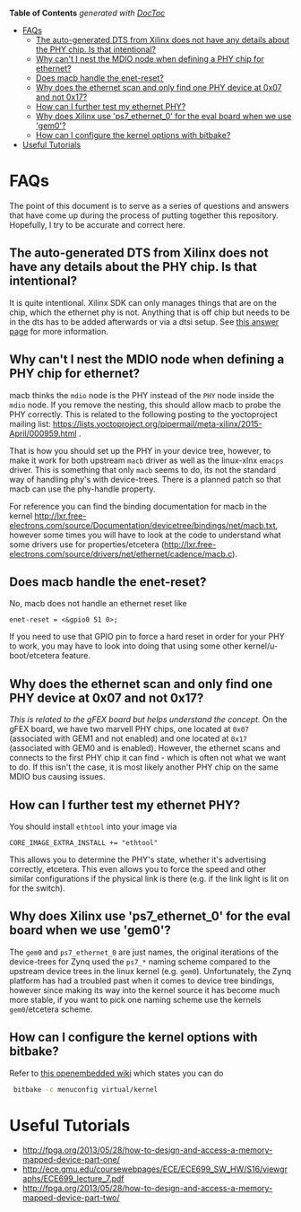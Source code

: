 <!-- START doctoc generated TOC please keep comment here to allow auto update -->
<!-- DON'T EDIT THIS SECTION, INSTEAD RE-RUN doctoc TO UPDATE -->
**Table of Contents**  *generated with [DocToc](https://github.com/thlorenz/doctoc)*

- [FAQs](#faqs)
  - [The auto-generated DTS from Xilinx does not have any details about the PHY chip. Is that intentional?](#the-auto-generated-dts-from-xilinx-does-not-have-any-details-about-the-phy-chip-is-that-intentional)
  - [Why can't I nest the MDIO node when defining a PHY chip for ethernet?](#why-cant-i-nest-the-mdio-node-when-defining-a-phy-chip-for-ethernet)
  - [Does macb handle the enet-reset?](#does-macb-handle-the-enet-reset)
  - [Why does the ethernet scan and only find one PHY device at 0x07 and not 0x17?](#why-does-the-ethernet-scan-and-only-find-one-phy-device-at-0x07-and-not-0x17)
  - [How can I further test my ethernet PHY?](#how-can-i-further-test-my-ethernet-phy)
  - [Why does Xilinx use 'ps7_ethernet_0' for the eval board when we use 'gem0'?](#why-does-xilinx-use-ps7_ethernet_0-for-the-eval-board-when-we-use-gem0)
  - [How can I configure the kernel options with bitbake?](#how-can-i-configure-the-kernel-options-with-bitbake)
- [Useful Tutorials](#useful-tutorials)

<!-- END doctoc generated TOC please keep comment here to allow auto update -->

# FAQs

The point of this document is to serve as a series of questions and answers that have come up during the process of putting together this repository. Hopefully, I try to be accurate and correct here.


## The auto-generated DTS from Xilinx does not have any details about the PHY chip. Is that intentional?

It is quite intentional. Xilinx SDK can only manages things that are on the chip, which the ethernet phy is not. Anything that is off chip but needs to be in the dts has to be added afterwards or via a dtsi setup. See [this answer page](http://www.xilinx.com/support/answers/61117.html) for more information.


## Why can't I nest the MDIO node when defining a PHY chip for ethernet?

macb thinks the `mdio` node is the PHY instead of the `PHY` node inside the `mdio` node. If you remove the nesting, this should allow macb to probe the PHY correctly. This is related to the following posting to the yoctoproject mailing list: https://lists.yoctoproject.org/pipermail/meta-xilinx/2015-April/000959.html .

That is how you should set up the PHY in your device tree, however, to make it work for both upstream `macb` driver as well as the linux-xlnx `emacps` driver.  This is something that only `macb` seems to do, its not the standard way
of handling phy's with device-trees. There is a planned patch so that macb can use the phy-handle property.

For reference you can find the binding documentation for macb in the kernel http://lxr.free-electrons.com/source/Documentation/devicetree/bindings/net/macb.txt, however some times you will have to look at the code to understand what some drivers use for properties/etcetera (http://lxr.free-electrons.com/source/drivers/net/ethernet/cadence/macb.c).


## Does macb handle the enet-reset?

No, macb does not handle an ethernet reset like

```
enet-reset = <&gpio0 51 0>;
```

If you need to use that GPIO pin to force a hard reset in order for your PHY to work, you may have to look into doing that using some other kernel/u-boot/etcetera feature.


## Why does the ethernet scan and only find one PHY device at 0x07 and not 0x17?

*This is related to the gFEX board but helps understand the concept.* On the gFEX board, we have two marvell PHY chips, one located at `0x07` (associated with GEM1 and not enabled) and one located at `0x17` (associated with GEM0 and is enabled). However, the ethernet scans and connects to the first PHY chip it can find - which is often not what we want to do. If this isn't the case, it is most likely another PHY chip on the same MDIO bus causing issues.


## How can I further test my ethernet PHY?

You should install `ethtool` into your image via

```
CORE_IMAGE_EXTRA_INSTALL += "ethtool"
```

This allows you to determine the PHY's state, whether it's advertising correctly, etcetera. This even allows you to force the speed and other similar configurations if the physical link is there (e.g. if the link light is lit on for the switch).


## Why does Xilinx use 'ps7_ethernet_0' for the eval board when we use 'gem0'?

The `gem0` and `ps7_ethernet_0` are just names, the original iterations of the device-trees for Zynq used the `ps7_*` naming scheme compared to the upstream device trees in the linux kernel (e.g. `gem0`). Unfortunately, the Zynq platform has had a troubled past when it comes to device tree bindings, however since making its way into the kernel source it has become much more stable, if you want to pick one naming scheme use the kernels `gem0`/etcetera scheme.

## How can I configure the kernel options with bitbake?

Refer to [this openembedded wiki](https://www.openembedded.org/wiki/Kernel_Building) which states you can do

```bash
 bitbake -c menuconfig virtual/kernel
```

# Useful Tutorials

- http://fpga.org/2013/05/28/how-to-design-and-access-a-memory-mapped-device-part-one/
- http://ece.gmu.edu/coursewebpages/ECE/ECE699_SW_HW/S16/viewgraphs/ECE699_lecture_7.pdf
- http://fpga.org/2013/05/28/how-to-design-and-access-a-memory-mapped-device-part-two/